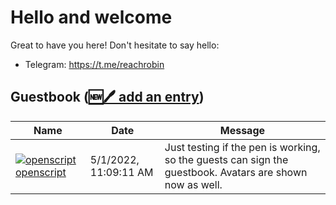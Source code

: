# Hello and welcome

Great to have you here! Don't hesitate to say hello:

- Telegram: https://t.me/reachrobin

## Guestbook ([🆕🖊️ add an entry](https://github.com/openscript/openscript/issues/1#issuecomment-new))
| Name | Date | Message |
|---|---|---|
|[![openscript]($curr.author.avatarUrl)openscript](https://github.com/openscript)|5/1/2022, 11:09:11 AM|Just testing if the pen is working, so the guests can sign the guestbook. Avatars are shown now as well.|
